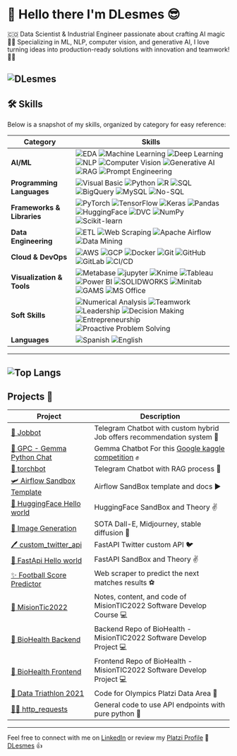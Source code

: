 # :wave: Hello there I'm DLesmes :sunglasses:

🇨🇴 Data Scientist & Industrial Engineer passionate about crafting AI magic 🤖✨ Specializing in ML, NLP, computer vision, and generative AI, I love turning ideas into production-ready solutions with innovation and teamwork! 🎯👥


![DLesmes](https://github-readme-stats.vercel.app/api?username=dlesmes&show_icons=true&theme=github_dark_dimmed&count_private=true)
---

## 🛠️ Skills

Below is a snapshot of my skills, organized by category for easy reference:

| **Category**            | **Skills**                                                                                                   |
|--------------------------|-------------------------------------------------------------------------------------------------------------|
| **AI/ML**               | ![EDA](https://img.shields.io/badge/EDA-red?style=plastic) ![Machine Learning](https://img.shields.io/badge/Machine%20Learning-brightgreen?style=plastic) ![Deep Learning](https://img.shields.io/badge/Deep%20Learning-yellow?style=plastic) ![NLP](https://img.shields.io/badge/NLP-orange?style=plastic) ![Computer Vision](https://img.shields.io/badge/Computer%20Vision-red?style=plastic) ![Generative AI](https://img.shields.io/badge/Generative%20AI-pink?style=plastic) ![RAG](https://img.shields.io/badge/RAG-purple?style=plastic) ![Prompt Engineering](https://img.shields.io/badge/Prompt%20Engineering-cyan?style=plastic) |
| **Programming Languages** | ![Visual Basic](https://img.shields.io/badge/Visual%20Basic-%23008080?style=plastic&logo=visual-basic&logoColor=white) ![Python](https://img.shields.io/badge/--%23FFD700?style=social&logo=python) ![R](https://img.shields.io/badge/--%23276DC3?style=social&logo=r) ![SQL](https://img.shields.io/badge/--%23F29111?style=social&logo=postgresql) ![BigQuery](https://img.shields.io/badge/--%234285F4?style=social&logo=google-bigquery) ![MySQL](https://img.shields.io/badge/--%234479A1?style=social&logo=mysql) ![No-SQL](https://img.shields.io/badge/--%23FF4500?style=social&logo=mongodb)|
| **Frameworks & Libraries** | ![PyTorch](https://img.shields.io/badge/-pytorch?style=social&logo=pytorch) ![TensorFlow](https://img.shields.io/badge/-tensorflow?style=social&logo=tensorflow) ![Keras](https://img.shields.io/badge/-keras?style=social&logo=keras) ![Pandas](https://img.shields.io/badge/-pandas?style=social&logo=pandas) ![HuggingFace](https://img.shields.io/badge/-huggingface?style=social&logo=huggingface&logoColor=yellow) ![DVC](https://img.shields.io/badge/-dvc?style=social&logo=dvc) ![NumPy](https://img.shields.io/badge/--%23ffffff?style=social&logo=numpy) ![Scikit-learn](https://img.shields.io/badge/--%23ffffff?style=social&logo=scikitlearn)|
| **Data Engineering**    | ![ETL](https://img.shields.io/badge/ETL-brightgreen?style=plastic) ![Web Scraping](https://img.shields.io/badge/Web%20Scraping-yellow?style=plastic) ![Apache Airflow](https://img.shields.io/badge/Apache%20Airflow-%23017CEE?style=plastic&logo=apache-airflow&logoColor=white) ![Data Mining](https://img.shields.io/badge/Data%20Mining-orange?style=plastic) |
| **Cloud & DevOps**      | ![AWS](https://img.shields.io/badge/AWS-%23FF9900?style=plastic&logo=amazon-aws) ![GCP](https://img.shields.io/badge/GCP-4285F4?style=social&logo=google-cloud) ![Docker](https://img.shields.io/badge/Docker-2496ED?style=social&logo=docker) ![Git](https://img.shields.io/badge/Git-F05032?style=social&logo=git) ![GitHub](https://img.shields.io/badge/GitHub-181717?style=social&logo=github) ![GitLab](https://img.shields.io/badge/GitLab-FCA121?style=social&logo=gitlab) ![CI/CD](https://img.shields.io/badge/CI%2FCD-%2300C4B4?style=plastic) |
| **Visualization & Tools** | ![Metabase](https://img.shields.io/badge/--%23509EE3?style=social&logo=metabase) ![jupyter](https://img.shields.io/badge/--%23F37626?style=social&logo=jupyter) ![Knime](https://img.shields.io/badge/--%23F5A623?style=social&logo=knime) ![Tableau](https://img.shields.io/badge/Tableau-%23E97627?style=plastic&logo=tableau&logoColor=white) ![Power BI](https://img.shields.io/badge/Power%20BI-%23F2C811?style=plastic&logo=power-bi&logoColor=black) ![SOLIDWORKS](https://img.shields.io/badge/SOLIDWORKS-%23ED1C24?style=plastic&logo=solidworks&logoColor=white) ![Minitab](https://img.shields.io/badge/Minitab-%2300A1D6?style=plastic&logo=minitab&logoColor=white) ![GAMS](https://img.shields.io/badge/GAMS-%23800080?style=plastic) ![MS Office](https://img.shields.io/badge/MS%20Office-%23D83B01?style=plastic&logo=microsoft-office&logoColor=white) |
| **Soft Skills**         | ![Numerical Analysis](https://img.shields.io/badge/Numerical%20Analysis-brightgreen?style=plastic) ![Teamwork](https://img.shields.io/badge/Teamwork-yellow?style=plastic) ![Leadership](https://img.shields.io/badge/Leadership-orange?style=plastic) ![Decision Making](https://img.shields.io/badge/Decision%20Making-red?style=plastic) ![Entrepreneurship](https://img.shields.io/badge/Entrepreneurship-pink?style=plastic) ![Proactive Problem Solving](https://img.shields.io/badge/Proactive%20Problem%20Solving-purple?style=plastic) |
| **Languages**           | ![Spanish](https://img.shields.io/badge/Spanish-Native-brightgreen?style=plastic) ![English](https://img.shields.io/badge/English-B2-yellow?style=plastic) |

---
![Top Langs](https://github-readme-stats.vercel.app/api/top-langs/?username=dlesmes&layout=compact)
---

## Projects :briefcase:

| **Project** | **Description** |
|---|--- |
| [💼 Jobbot](https://github.com/DLesmes/jobbot/blob/main/README.md)| Telegram Chatbot with custom hybrid Job offers recommendation system 🛃 |
| [💎 GPC - Gemma Python Chat](https://github.com/DLesmes/GPC/blob/main/README.md)| Gemma Chatbot For this [Google kaggle competition](https://www.kaggle.com/competitions/data-assistants-with-gemma/overview) ✊ |
| [🤖 torchbot](https://github.com/DLesmes/torchbot)| Telegram Chatbot with RAG process 🩵 |
| [🛩 Airflow Sandbox Template](https://github.com/DLesmes/airflow_sandbox_template)| Airflow SandBox template and docs ▶️ |
| [🤗 HuggingFace Hello world](https://github.com/DLesmes/hugging_face)| HuggingFace SandBox and Theory ✌️ |
| [🌅 Image Generation](https://github.com/DLesmes/image_generation)| SOTA Dall-E, Midjourney, stable diffusion 🌁|
| [🖊️ custom_twitter_api](https://github.com/DLesmes/custom_twitter_api)| FastAPI Twitter custom API 🐦 |
| [🙏 FastApi Hello world](https://github.com/DLesmes/fast_api_hw)| FastAPI SandBox and Theory ✌️ |
| [:sparkles: Football Score Predictor](https://github.com/DLesmes/football_score_predictor)| Web scraper to predict the next matches results :soccer: |
| [:rocket: MisionTic2022](https://github.com/DLesmes/MisionTic2022)| Notes, content, and code of MisionTIC2022 Software Develop Course 💻 |
| [:rocket: BioHealth Backend](https://github.com/DLesmes/biohealth_backend)| Backend Repo of BioHealth - MisionTIC2022 Software Develop Project 💻 |
| [:rocket: BioHealth Frontend](https://github.com/DLesmes/biohealth_frontend)| Frontend Repo of BioHealth - MisionTIC2022 Software Develop Project 💻 |
| [🏅 Data Triathlon 2021](https://github.com/DLesmes/Data_Triathlon_2021)| Code for Olympics Platzi Data Area 🥇 |
| [☝🏻 http_requests](https://github.com/DLesmes/http_requests)| General code to use API endpoints with pure python 🐍 |
    
---

Feel free to connect with me on [LinkedIn](https://www.linkedin.com/in/diegolesmes-lnkdn/) or review my [Platzi Profile](https://platzi.com/p/dlesmes/) 🚀 [DLesmes](https://1drv.ms/b/s!AspgOuOCtiKUgWeh5OwZrOFvJrza?e=7PVEez) 👍
